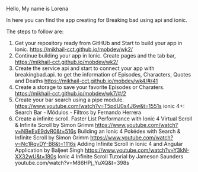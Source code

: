 Hello, My name is Lorena 

In here you can find the app creating for Breaking bad using api and ionic. 

The steps to follow are: 

1. Get your repository ready from GitHUb and Start to build your app in Ionic. https://mikhail-cct.github.io/mobdev/wk2/
2. Continue building  your app in Ionic. Create pages and the tab bar,  https://mikhail-cct.github.io/mobdev/wk2/
3. Create the service api and start to connect your app with breakingbad.api. to get the information of Episodes, Characters, Quotes and Deaths
https://mikhail-cct.github.io/mobdev/wk4/#/41
4. Create a storage to save your favorite Episodes or Charaters. https://mikhail-cct.github.io/mobdev/wk7/#/2
5. Create your bar search using a pipe module. https://www.youtube.com/watch?v=T5pdU0s4J6w&t=1551s 
    ionic 4+: Search Bar - Módulos - Filtros   by  Fernando Herrera
6. Create a infinite scroll. 
Faster List Performance with Ionic 4 Virtual Scroll & Infinite Scroll by Simon Grimm
https://www.youtube.com/watch?v=NBeExE9dvR0&t=516s 
Building an Ionic 4 Pokédex with Search & Infinite Scroll by Simon Grimm
https://www.youtube.com/watch?v=Nc1RqvDY-B8&t=1116s
Adding Infinite Scroll in Ionic 4 and Angular Application by Baljeet Singh
https://www.youtube.com/watch?v=Y3kN-XX32wU&t=180s
Ionic 4 Infinite Scroll Tutorial by Jameson Saunders
youtube.com/watch?v=M86HPj_YuXQ&t=398s



